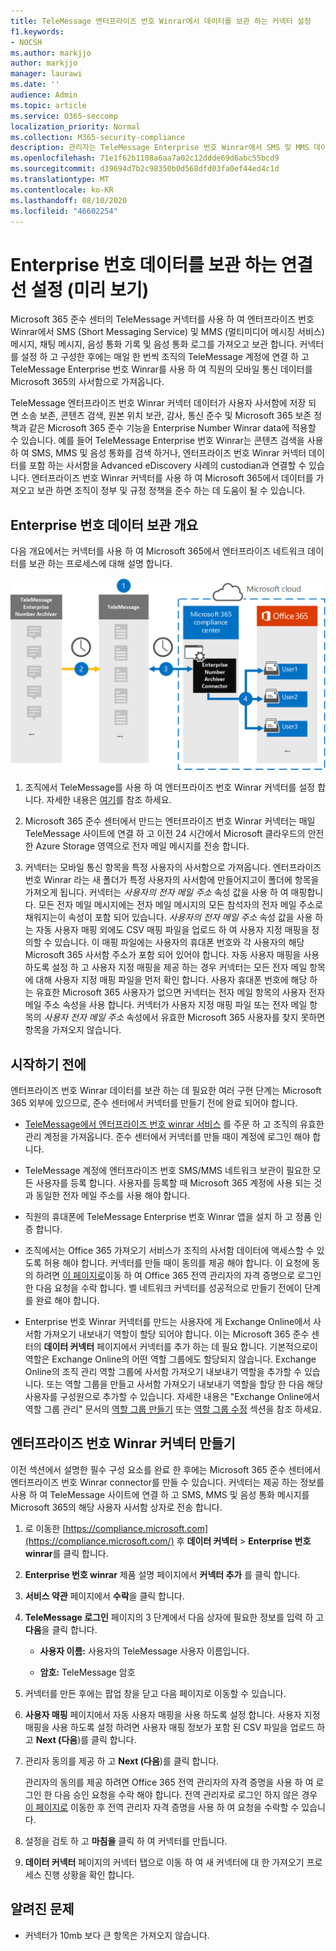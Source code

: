 ```yaml
---
title: TeleMessage 엔터프라이즈 번호 Winrar에서 데이터를 보관 하는 커넥터 설정
f1.keywords:
- NOCSH
ms.author: markjjo
author: markjjo
manager: laurawi
ms.date: ''
audience: Admin
ms.topic: article
ms.service: O365-seccomp
localization_priority: Normal
ms.collection: M365-security-compliance
description: 관리자는 TeleMessage Enterprise 번호 Winrar에서 SMS 및 MMS 데이터를 가져오고 보관 하도록 커넥터를 설정할 수 있습니다. 이를 통해 Microsoft 365의 타사 데이터 원본에서 데이터를 보관할 수 있으므로 법적 보존, 콘텐츠 검색 및 보존 정책과 같은 규정 준수 기능을 사용 하 여 조직의 타사 데이터를 관리할 수도 있습니다.
ms.openlocfilehash: 71e1f62b1108a6aa7a02c12ddde69d6abc55bcd9
ms.sourcegitcommit: d39694d7b2c98350b0d568dfd03fa0ef44ed4c1d
ms.translationtype: MT
ms.contentlocale: ko-KR
ms.lasthandoff: 08/10/2020
ms.locfileid: "46602254"
---
```

# <a name="set-up-a-connector-to-archive-enterprise-number-data-preview"></a>Enterprise 번호 데이터를 보관 하는 연결선 설정 (미리 보기)

Microsoft 365 준수 센터의 TeleMessage 커넥터를 사용 하 여 엔터프라이즈 번호 Winrar에서 SMS (Short Messaging Service) 및 MMS (멀티미디어 메시징 서비스) 메시지, 채팅 메시지, 음성 통화 기록 및 음성 통화 로그를 가져오고 보관 합니다. 커넥터를 설정 하 고 구성한 후에는 매일 한 번씩 조직의 TeleMessage 계정에 연결 하 고 TeleMessage Enterprise 번호 Winrar를 사용 하 여 직원의 모바일 통신 데이터를 Microsoft 365의 사서함으로 가져옵니다.

TeleMessage 엔터프라이즈 번호 Winrar 커넥터 데이터가 사용자 사서함에 저장 되 면 소송 보존, 콘텐츠 검색, 원본 위치 보관, 감사, 통신 준수 및 Microsoft 365 보존 정책과 같은 Microsoft 365 준수 기능을 Enterprise Number Winrar data에 적용할 수 있습니다. 예를 들어 TeleMessage Enterprise 번호 Winrar는 콘텐츠 검색을 사용 하 여 SMS, MMS 및 음성 통화를 검색 하거나, 엔터프라이즈 번호 Winrar 커넥터 데이터를 포함 하는 사서함을 Advanced eDiscovery 사례의 custodian과 연결할 수 있습니다. 엔터프라이즈 번호 Winrar 커넥터를 사용 하 여 Microsoft 365에서 데이터를 가져오고 보관 하면 조직이 정부 및 규정 정책을 준수 하는 데 도움이 될 수 있습니다.

## <a name="overview-of-archiving-enterprise-number-data"></a>Enterprise 번호 데이터 보관 개요

다음 개요에서는 커넥터를 사용 하 여 Microsoft 365에서 엔터프라이즈 네트워크 데이터를 보관 하는 프로세스에 대해 설명 합니다.

![Enterprise 번호 보관 워크플로](../media/EnterpriseNumberConnectorWorkflow.png)

1. 조직에서 TeleMessage를 사용 하 여 엔터프라이즈 번호 Winrar 커넥터를 설정 합니다. 자세한 내용은 [여기](https://www.telemessage.com/office365-activation-for-enterprise-number-archiver/)를 참조 하세요.

2. Microsoft 365 준수 센터에서 만드는 엔터프라이즈 번호 Winrar 커넥터는 매일 TeleMessage 사이트에 연결 하 고 이전 24 시간에서 Microsoft 클라우드의 안전한 Azure Storage 영역으로 전자 메일 메시지를 전송 합니다.

3. 커넥터는 모바일 통신 항목을 특정 사용자의 사서함으로 가져옵니다. 엔터프라이즈 번호 Winrar 라는 새 폴더가 특정 사용자의 사서함에 만들어지고이 폴더에 항목을 가져오게 됩니다. 커넥터는 *사용자의 전자 메일 주소* 속성 값을 사용 하 여 매핑합니다. 모든 전자 메일 메시지에는 전자 메일 메시지의 모든 참석자의 전자 메일 주소로 채워지는이 속성이 포함 되어 있습니다. *사용자의 전자 메일 주소* 속성 값을 사용 하는 자동 사용자 매핑 외에도 CSV 매핑 파일을 업로드 하 여 사용자 지정 매핑을 정의할 수 있습니다. 이 매핑 파일에는 사용자의 휴대폰 번호와 각 사용자의 해당 Microsoft 365 사서함 주소가 포함 되어 있어야 합니다. 자동 사용자 매핑을 사용 하도록 설정 하 고 사용자 지정 매핑을 제공 하는 경우 커넥터는 모든 전자 메일 항목에 대해 사용자 지정 매핑 파일을 먼저 확인 합니다. 사용자 휴대폰 번호에 해당 하는 유효한 Microsoft 365 사용자가 없으면 커넥터는 전자 메일 항목의 사용자 전자 메일 주소 속성을 사용 합니다. 커넥터가 사용자 지정 매핑 파일 또는 전자 메일 항목의 *사용자 전자 메일 주소* 속성에서 유효한 Microsoft 365 사용자를 찾지 못하면 항목을 가져오지 않습니다.

## <a name="before-you-begin"></a>시작하기 전에

엔터프라이즈 번호 Winrar 데이터를 보관 하는 데 필요한 여러 구현 단계는 Microsoft 365 외부에 있으므로, 준수 센터에서 커넥터를 만들기 전에 완료 되어야 합니다.

- [TeleMessage에서 엔터프라이즈 번호 winrar 서비스](https://www.telemessage.com/mobile-archiver/order-mobile-archiver-for-o365) 를 주문 하 고 조직의 유효한 관리 계정을 가져옵니다. 준수 센터에서 커넥터를 만들 때이 계정에 로그인 해야 합니다.

- TeleMessage 계정에 엔터프라이즈 번호 SMS/MMS 네트워크 보관이 필요한 모든 사용자를 등록 합니다. 사용자를 등록할 때 Microsoft 365 계정에 사용 되는 것과 동일한 전자 메일 주소를 사용 해야 합니다.

- 직원의 휴대폰에 TeleMessage Enterprise 번호 Winrar 앱을 설치 하 고 정품 인증 합니다.

- 조직에서는 Office 365 가져오기 서비스가 조직의 사서함 데이터에 액세스할 수 있도록 허용 해야 합니다. 커넥터를 만들 때이 동의를 제공 해야 합니다. 이 요청에 동의 하려면 [이 페이지로](https://login.microsoftonline.com/common/oauth2/authorize?client_id=570d0bec-d001-4c4e-985e-3ab17fdc3073&response_type=code&redirect_uri=https://portal.azure.com/&nonce=1234&prompt=admin_consent)이동 하 여 Office 365 전역 관리자의 자격 증명으로 로그인 한 다음 요청을 수락 합니다. 벨 네트워크 커넥터를 성공적으로 만들기 전에이 단계를 완료 해야 합니다.

- Enterprise 번호 Winrar 커넥터를 만드는 사용자에 게 Exchange Online에서 사서함 가져오기 내보내기 역할이 할당 되어야 합니다. 이는 Microsoft 365 준수 센터의 **데이터 커넥터** 페이지에서 커넥터를 추가 하는 데 필요 합니다. 기본적으로이 역할은 Exchange Online의 어떤 역할 그룹에도 할당되지 않습니다. Exchange Online의 조직 관리 역할 그룹에 사서함 가져오기 내보내기 역할을 추가할 수 있습니다. 또는 역할 그룹을 만들고 사서함 가져오기 내보내기 역할을 할당 한 다음 해당 사용자를 구성원으로 추가할 수 있습니다. 자세한 내용은 "Exchange Online에서 역할 그룹 관리" 문서의 [역할 그룹 만들기](https://docs.microsoft.com/Exchange/permissions-exo/role-groups#create-role-groups) 또는 [역할 그룹 수정](https://docs.microsoft.com/Exchange/permissions-exo/role-groups#modify-role-groups) 섹션을 참조 하세요.

## <a name="create-an-enterprise-number-archiver-connector"></a>엔터프라이즈 번호 Winrar 커넥터 만들기

이전 섹션에서 설명한 필수 구성 요소를 완료 한 후에는 Microsoft 365 준수 센터에서 엔터프라이즈 번호 Winrar connector를 만들 수 있습니다. 커넥터는 제공 하는 정보를 사용 하 여 TeleMessage 사이트에 연결 하 고 SMS, MMS 및 음성 통화 메시지를 Microsoft 365의 해당 사용자 사서함 상자로 전송 합니다.

1. 로 이동한 [https://compliance.microsoft.com](https://compliance.microsoft.com/) 후 **데이터 커넥터** \> **Enterprise 번호 winrar**를 클릭 합니다.

2. **Enterprise 번호 winrar** 제품 설명 페이지에서 **커넥터 추가** 를 클릭 합니다.

3. **서비스 약관** 페이지에서 **수락**을 클릭 합니다.

4. **TeleMessage 로그인** 페이지의 3 단계에서 다음 상자에 필요한 정보를 입력 하 고 **다음**을 클릭 합니다.

   - **사용자 이름:** 사용자의 TeleMessage 사용자 이름입니다.

   - **암호:** TeleMessage 암호

5. 커넥터를 만든 후에는 팝업 창을 닫고 다음 페이지로 이동할 수 있습니다.

6. **사용자 매핑** 페이지에서 자동 사용자 매핑을 사용 하도록 설정 합니다. 사용자 지정 매핑을 사용 하도록 설정 하려면 사용자 매핑 정보가 포함 된 CSV 파일을 업로드 하 고 **Next (다음**)를 클릭 합니다.

7. 관리자 동의를 제공 하 고 **Next (다음**)를 클릭 합니다.

   관리자의 동의를 제공 하려면 Office 365 전역 관리자의 자격 증명을 사용 하 여 로그인 한 다음 승인 요청을 수락 해야 합니다. 전역 관리자로 로그인 하지 않은 경우 [이 페이지로](https://login.microsoftonline.com/common/oauth2/authorize?client_id=570d0bec-d001-4c4e-985e-3ab17fdc3073&response_type=code&redirect_uri=https://portal.azure.com/&nonce=1234&prompt=admin_consent) 이동한 후 전역 관리자 자격 증명을 사용 하 여 요청을 수락할 수 있습니다.

8. 설정을 검토 하 고 **마침을** 클릭 하 여 커넥터를 만듭니다.

9. **데이터 커넥터** 페이지의 커넥터 탭으로 이동 하 여 새 커넥터에 대 한 가져오기 프로세스 진행 상황을 확인 합니다.

## <a name="known-issues"></a>알려진 문제

- 커넥터가 10mb 보다 큰 항목은 가져오지 않습니다.
